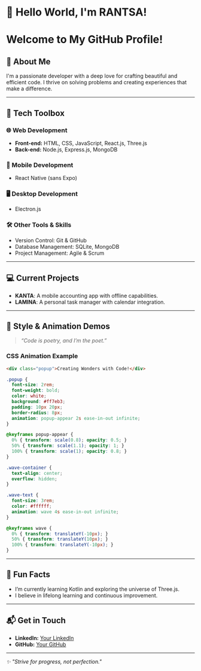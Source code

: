 # 👋 Hello World, I'm RANTSA!

<div class="wave-container">
  <h1 class="wave-text">Welcome to My GitHub Profile!</h1>
</div>

## 🚀 About Me
I'm a passionate developer with a deep love for crafting beautiful and efficient code. I thrive on solving problems and creating experiences that make a difference.

---

## 🧰 Tech Toolbox

### **🌐 Web Development**
- **Front-end:** HTML, CSS, JavaScript, React.js, Three.js
- **Back-end:** Node.js, Express.js, MongoDB

### **📱 Mobile Development**
- React Native (sans Expo)

### **🖥️ Desktop Development**
- Electron.js

### **🛠️ Other Tools & Skills**
- Version Control: Git & GitHub
- Database Management: SQLite, MongoDB
- Project Management: Agile & Scrum

---

## 💻 Current Projects
- **KANTA**: A mobile accounting app with offline capabilities.
- **LAMINA**: A personal task manager with calendar integration.

---

## 🎨 Style & Animation Demos

> _“Code is poetry, and I’m the poet.”_

### CSS Animation Example
```html
<div class="popup">Creating Wonders with Code!</div>
```
```css
.popup {
  font-size: 2rem;
  font-weight: bold;
  color: white;
  background: #ff7eb3;
  padding: 10px 20px;
  border-radius: 8px;
  animation: popup-appear 2s ease-in-out infinite;
}

@keyframes popup-appear {
  0% { transform: scale(0.8); opacity: 0.5; }
  50% { transform: scale(1.1); opacity: 1; }
  100% { transform: scale(1); opacity: 0.8; }
}

.wave-container {
  text-align: center;
  overflow: hidden;
}

.wave-text {
  font-size: 3rem;
  color: #ffffff;
  animation: wave 4s ease-in-out infinite;
}

@keyframes wave {
  0% { transform: translateY(-10px); }
  50% { transform: translateY(10px); }
  100% { transform: translateY(-10px); }
}
```

---

## 🌟 Fun Facts
- I’m currently learning Kotlin and exploring the universe of Three.js.
- I believe in lifelong learning and continuous improvement.

---

## 📬 Get in Touch
- **LinkedIn:** [Your LinkedIn](#)
- **GitHub:** [Your GitHub](#)

---

_✨ "Strive for progress, not perfection."_
